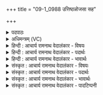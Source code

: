 +++
title = "09-1_0988 उत्तिष्ठन्नोजसा सह"

+++
<details><summary>पदपाठः</summary>

उ꣣त्ति꣡ष्ठ꣢न्। उ꣣त्। ति꣡ष्ठ꣢꣯न्। ओ꣡ज꣢꣯सा। स꣣ह꣢। पी꣣त्वा꣢। शिप्रे꣢꣯इ꣡ति꣢। अ꣣वेपयः। सो꣡म꣢꣯म्। इ꣣न्द्र। चमू꣡इति꣢। सु꣣त꣢म्। ९८८।
</details>

<details><summary>अधिमन्त्रम् (VC)</summary>

- इन्द्रः
- कुरुसुतिः काण्वः
- गायत्री
- षड्जः
</details>

<details><summary>हिन्दी : आचार्य रामनाथ वेदालंकार - विषयः</summary>

प्रथम मन्त्र में जीवात्मा के वीररस-पान का विषय है।
</details>

<details><summary>हिन्दी : आचार्य रामनाथ वेदालंकार - पदार्थः</summary>

पदार्थान्वय -  हे(इन्द्र)विघ्नों का विदारण करने में समर्थ जीवात्मन्!तू(ओजसा सह)तेज के साथ(उत्तिष्ठन्)ऊँचा उठता हुआ(चमू)मन-बुद्धि रूप कटोरों में(सुतम्)निचोड़े गए(सोमम्)वीर-रस को(पीत्वा)पीकर(शिप्रे)जबड़े आदि अङ्गों को(अवेपयः)चलाता है।[जबड़े आदि को चलाना शत्रु के प्रति उग्रभाव के प्रकाशनार्थ होता है]॥१॥
</details>

<details><summary>हिन्दी : आचार्य रामनाथ वेदालंकार - भावार्थः</summary>

भावार्थ -  मनुष्य अपने आत्मा में वीरता के भावों को तरङ्गित करके,सब विघ्नों का विदारण करके आन्तरिक तथा बाह्य शत्रुओं का उच्छेद करे ॥१॥
</details>

<details><summary>संस्कृत : आचार्य रामनाथ वेदालंकार - विषयः</summary>

तत्रादौ जीवात्मनो वीररसपानविषयमाह।
</details>

<details><summary>संस्कृत : आचार्य रामनाथ वेदालंकार - पदार्थः</summary>

पदार्थान्वय -  हे(इन्द्र)विघ्नविदारणसमर्थ जीवात्मन्!त्वम्(ओजसा सह)तेजसा साकम्(उत्तिष्ठन्)उद्यच्छन्(चमू)चम्वोः मनोबुद्धिरूपयोः अधिषवणफलकयोः(सुतम्)अभिषुतम्(सोमम्)वीररसम्(पीत्वा)आस्वाद्य(शिप्रे)हनू जम्भौ इति यावत्।[शिप्रे हनू नासिके वा इति निरुक्तम्(६।१७)। हनू इत्युपलक्षणम् अन्येषामङ्गानामपि।] (अवेपयः)चालयसि।[टुवेपृ कम्पने,णिजन्तः,लडर्थे लङ्।]हन्वादिचालनं च शत्रुं प्रत्युग्रभावप्रकाशनार्थम् ॥१॥२
</details>

<details><summary>संस्कृत : आचार्य रामनाथ वेदालंकार - भावार्थः</summary>

भावार्थ -  मनुष्यः स्वात्मनि वीरताया भावान् तरङ्गितान् कृत्वा सर्वान् विघ्नान् विदार्यान्तरान् बाह्यांश्च शत्रूनुच्छिन्द्यात् ॥१॥
</details>

<details><summary>संस्कृत : आचार्य रामनाथ वेदालंकार - पादटिप्पनी</summary>

टिप्पनी -   १. ऋ० ८।७६।१०, अथ० २०।४२।३, उभयत्र ‘पी॒त्वी’ इति पाठः। २. यजुर्वेदे ८।३९ कण्डिकायाः प्रारम्भोऽप्यनेनैव मन्त्रेण भवति। तत्र दयानन्दर्षिर्मन्त्रांशमिमं सभापतिपक्षे व्याख्यातवान्।
</details>